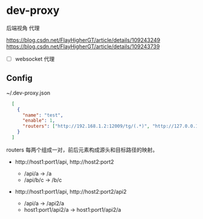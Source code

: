 # dev-proxy
后端视角 代理

https://blog.csdn.net/FlayHigherGT/article/details/109243249  
https://blog.csdn.net/FlayHigherGT/article/details/109243739  

- [ ] websocket 代理

## Config 

~/.dev-proxy.json

```json
  [
    {
      "name": "test",
      "enable": 1,
      "routers": ["http://192.168.1.2:12009/tg/(.*)", "http://127.0.0.1:8081/tg/test/$1"]
    }
  ]
```

routers 每两个组成一对，前后元素构成源头和目标路径的映射。

- http://host1:port1/api, http://host2:port2
  - /api/a -> /a 
  - /api/b/c -> /b/c

- http://host1:port1/api, http://host2:port2/api2
  - /api/a -> /api2/a
  - host1:port1/api2/a -> host1:port1/api2/a

